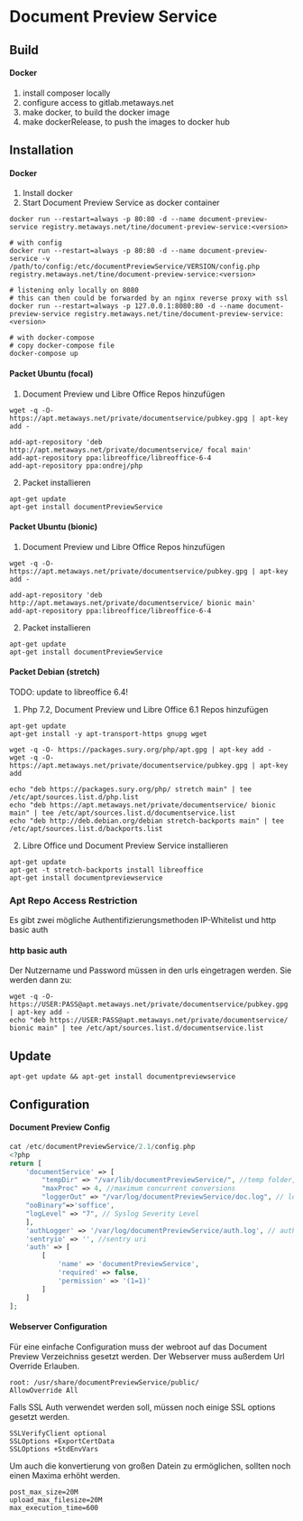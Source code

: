 # Document Preview Service
## Build
#### Docker
1. install composer locally
2. configure access to gitlab.metaways.net
3. make docker, to build the docker image
4. make dockerRelease, to push the images to docker hub

## Installation
#### Docker
1. Install docker
2. Start Document Preview Service as docker container
```shell script
docker run --restart=always -p 80:80 -d --name document-preview-service registry.metaways.net/tine/document-preview-service:<version>

# with config
docker run --restart=always -p 80:80 -d --name document-preview-service -v /path/to/config:/etc/documentPreviewService/VERSION/config.php registry.metaways.net/tine/document-preview-service:<version>

# listening only locally on 8080
# this can then could be forwarded by an nginx reverse proxy with ssl 
docker run --restart=always -p 127.0.0.1:8080:80 -d --name document-preview-service registry.metaways.net/tine/document-preview-service:<version>

# with docker-compose
# copy docker-compose file
docker-compose up
```

#### Packet Ubuntu (focal)
1. Document Preview und Libre Office Repos hinzufügen
```shell script
wget -q -O- https://apt.metaways.net/private/documentservice/pubkey.gpg | apt-key add -

add-apt-repository 'deb http://apt.metaways.net/private/documentservice/ focal main'
add-apt-repository ppa:libreoffice/libreoffice-6-4
add-apt-repository ppa:ondrej/php
```
2. Packet installieren
```shell script
apt-get update
apt-get install documentPreviewService
```

#### Packet Ubuntu (bionic)
1. Document Preview und Libre Office Repos hinzufügen
```shell script
wget -q -O- https://apt.metaways.net/private/documentservice/pubkey.gpg | apt-key add -

add-apt-repository 'deb http://apt.metaways.net/private/documentservice/ bionic main'
add-apt-repository ppa:libreoffice/libreoffice-6-4
```
2. Packet installieren
```shell script
apt-get update
apt-get install documentPreviewService
```
#### Packet Debian (stretch)
TODO: update to libreoffice 6.4!
1. Php 7.2, Document Preview und Libre Office 6.1 Repos hinzufügen
```shell script
apt-get update
apt-get install -y apt-transport-https gnupg wget

wget -q -O- https://packages.sury.org/php/apt.gpg | apt-key add -
wget -q -O- https://apt.metaways.net/private/documentservice/pubkey.gpg | apt-key add 

echo "deb https://packages.sury.org/php/ stretch main" | tee /etc/apt/sources.list.d/php.list
echo "deb https://apt.metaways.net/private/documentservice/ bionic main" | tee /etc/apt/sources.list.d/documentservice.list
echo "deb http://deb.debian.org/debian stretch-backports main" | tee /etc/apt/sources.list.d/backports.list
``` 
2. Libre Office und Document Preview Service installieren
```shell script
apt-get update
apt-get -t stretch-backports install libreoffice
apt-get install documentpreviewservice
```
### Apt Repo Access Restriction
Es gibt zwei mögliche Authentifizierungsmethoden IP-Whitelist und http basic auth
#### http basic auth
Der Nutzername und Password müssen in den urls eingetragen werden. Sie werden dann zu:
```shell script
wget -q -O- https://USER:PASS@apt.metaways.net/private/documentservice/pubkey.gpg | apt-key add -
echo "deb https://USER:PASS@apt.metaways.net/private/documentservice/ bionic main" | tee /etc/apt/sources.list.d/documentservice.list
```
## Update
```shell script
apt-get update && apt-get install documentpreviewservice
```
## Configuration
#### Document Preview Config
``` php
cat /etc/documentPreviewService/2.1/config.php
<?php
return [
    'documentService' => [
        "tempDir" => "/var/lib/documentPreviewService/", //temp folder, must be rw
        "maxProc" => 4, //maximum concurrent conversions
        "loggerOut" => "/var/log/documentPreviewService/doc.log", // log file path, must exist and be writable 
	"ooBinary"=>'soffice',
	"logLevel" => "7", // Syslog Severity Level
    ],
    'authLogger' => '/var/log/documentPreviewService/auth.log', // auth logger path, must exist and be writable 
    'sentryio' => '', //sentry uri
    'auth' => [
        [
            'name' => 'documentPreviewService',
            'required' => false,
            'permission' => '(1=1)'
        ]
    ]
];
```

#### Webserver Configuration
Für eine einfache Configuration muss der webroot auf das Document Preview
Verzeichniss gesetzt werden. Der Webserver muss außerdem Url Override Erlauben.
```
root: /usr/share/documentPreviewService/public/
AllowOverride All
``` 

Falls SSL Auth verwendet werden soll, müssen noch einige SSL options gesetzt werden.
```
SSLVerifyClient optional
SSLOptions +ExportCertData
SSLOptions +StdEnvVars
```

Um auch die konvertierung von großen Datein zu ermöglichen, sollten noch einen
Maxima erhöht werden.
```
post_max_size=20M
upload_max_filesize=20M
max_execution_time=600
```
